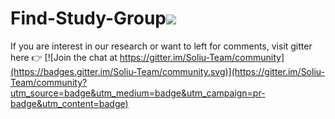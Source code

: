 # Find-Study-Group<a href="https://hits.seeyoufarm.com"><img src="https://hits.seeyoufarm.com/api/count/incr/badge.svg?url=https%3A%2F%2Fgithub.com%2FSoliUTeam%2FFind-Study-Group&count_bg=%2379C83D&title_bg=%23555555&icon=&icon_color=%23E7E7E7&title=hits&edge_flat=false"/></a>

If you are interest in our research or want to left for comments, visit gitter here 👉 [![Join the chat at https://gitter.im/Soliu-Team/community](https://badges.gitter.im/Soliu-Team/community.svg)](https://gitter.im/Soliu-Team/community?utm_source=badge&utm_medium=badge&utm_campaign=pr-badge&utm_content=badge)

<p align="center">

  </p>


